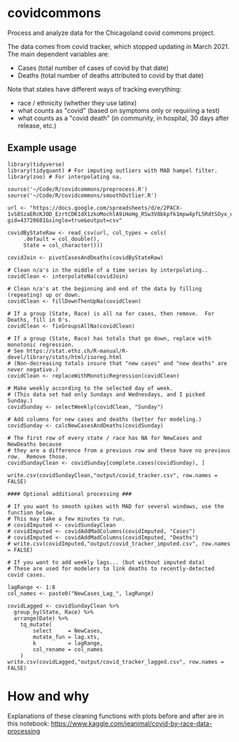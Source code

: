 # covidcommons
Process and analyze data for the Chicagoland covid commons project.

The data comes from covid tracker, which stopped updating in March 2021.  The main dependent variables are:
- Cases (total number of cases of covid by that date)
- Deaths (total number of deaths attributed to covid by that date)

Note that states have different ways of tracking everything:
- race / ethnicity (whether they use latinx)
- what counts as "covid" (based on symptoms only or requiring a test)
- what counts as a "covid death" (in community, in hospital, 30 days after release, etc.)

## Example usage

```
library(tidyverse)
library(tidyquant) # For imputing outliers with MAD hampel filter.
library(zoo) # For interpolating na.

source('~/Code/R/covidcommons/preprocess.R')
source('~/Code/R/covidcommons/smoothOutlier.R')

url <- "https://docs.google.com/spreadsheets/d/e/2PACX-1vS8SzaERcKJOD_EzrtCDK1dX1zkoMochlA9iHoHg_RSw3V8bkpfk1mpw4pfL5RdtSOyx_oScsUtyXyk/pub?gid=43720681&single=true&output=csv"

covidByStateRaw <- read_csv(url, col_types = cols(
     .default = col_double(),
     State = col_character()))

covidJoin <- pivotCasesAndDeaths(covidByStateRaw)

# Clean n/a's in the middle of a time series by interpolating..
covidClean <- interpolateNa(covidJoin)

# Clean n/a's at the beginning and end of the data by filling (repeating) up or down.
covidClean <- fillDownThenUpNa(covidClean)

# If a group (State, Race) is all na for cases, then remove.  For Deaths, fill in 0's.
covidClean <- fixGroupsAllNa(covidClean)

# If a group (State, Race) has totals that go down, replace with monotonic regression.
# See https://stat.ethz.ch/R-manual/R-devel/library/stats/html/isoreg.html
# (Non-decreasing totals insure that "new cases" and "new deaths" are never negative.)
covidClean <- replaceWithMonoticRegression(covidClean)

# Make weekly according to the selected day of week.
# (This data set had only Sundays and Wednesdays, and I picked Sunday.)
covidSunday <- selectWeekly(covidClean, "Sunday")

# Add columns for new cases and deaths (better for modeling.)
covidSunday <- calcNewCasesAndDeaths(covidSunday)

# The first row of every state / race has NA for NewCases and NewDeaths because
# they are a difference from a previous row and these have no previous row.  Remove those.
covidSundayClean <- covidSunday[complete.cases(covidSunday), ]

write.csv(covidSundayClean,"output/covid_tracker.csv", row.names = FALSE)

#### Optional additional processing ###

# If you want to smooth spikes with MAD for several windows, use the function below.
# This may take a few minutes to run.
# covidImputed <- covidSundayClean
# covidImputed <- covidAddMadColumns(covidImputed, "Cases")
# covidImputed <- covidAddMadColumns(covidImputed, "Deaths")
# write.csv(covidImputed,"output/covid_tracker_imputed.csv", row.names = FALSE)

# If you want to add weekly lags... (but without imputed data)
# These are used for modelers to link deaths to recently-detected covid cases.

lagRange <- 1:8
col_names <- paste0("NewCases_Lag_", lagRange)

covidLagged <- covidSundayClean %>%
  group_by(State, Race) %>%
  arrange(Date) %>%
    tq_mutate(
        select     = NewCases,
        mutate_fun = lag.xts,
        k          = lagRange,
        col_rename = col_names
    )
write.csv(covidLagged,"output/covid_tracker_lagged.csv", row.names = FALSE)
```

# How and why

Explanations of these cleaning functions with plots before and after are in this notebook: https://www.kaggle.com/jeanimal/covid-by-race-data-processing

